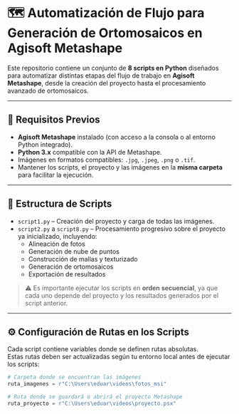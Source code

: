 # 🗺️ Automatización de Flujo para Generación de Orto­mosaicos en Agisoft Metashape

Este repositorio contiene un conjunto de **8 scripts en Python** diseñados para automatizar distintas etapas del flujo de trabajo en **Agisoft Metashape**, desde la creación del proyecto hasta el procesamiento avanzado de ortomosaicos.

---

## 🚀 Requisitos Previos

- **Agisoft Metashape** instalado (con acceso a la consola o al entorno Python integrado).  
- **Python 3.x** compatible con la API de Metashape.  
- Imágenes en formatos compatibles: `.jpg`, `.jpeg`, `.png` o `.tif`.  
- Mantener los scripts, el proyecto y las imágenes en la **misma carpeta** para facilitar la ejecución.  

---

## 📂 Estructura de Scripts

- `script1.py` – Creación del proyecto y carga de todas las imágenes.  
- `script2.py` a `script8.py` – Procesamiento progresivo sobre el proyecto ya inicializado, incluyendo:  
  - Alineación de fotos  
  - Generación de nube de puntos  
  - Construcción de mallas y texturizado  
  - Generación de ortomosaicos  
  - Exportación de resultados  

> ⚠️ Es importante ejecutar los scripts en **orden secuencial**, ya que cada uno depende del proyecto y los resultados generados por el script anterior.  

---

## ⚙️ Configuración de Rutas en los Scripts

Cada script contiene variables donde se definen rutas absolutas.  
Estas rutas deben ser actualizadas según tu entorno local antes de ejecutar los scripts:

```python
# Carpeta donde se encuentran las imágenes
ruta_imagenes = r"C:\Users\eduar\videos\fotos_msi"

# Ruta donde se guardará o abrirá el proyecto Metashape
ruta_proyecto = r"C:\Users\eduar\videos\proyecto.psx"
